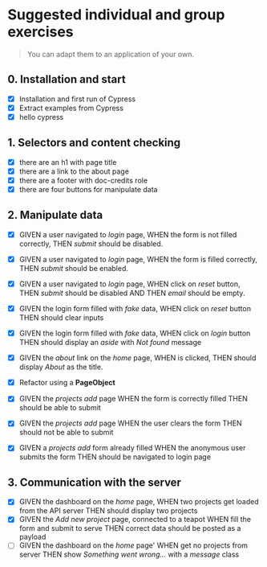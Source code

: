 # Suggested individual and group exercises

> You can adapt them to an application of your own.

## 0. Installation and start

- [x] Installation and first run of Cypress
- [x] Extract examples from Cypress
- [x] hello cypress

## 1. Selectors and content checking

- [x] there are an h1 with page title
- [x] there are a link to the about page
- [x] there are a footer with doc-credits role
- [x] there are four buttons for manipulate data

## 2. Manipulate data

- [x] GIVEN a user navigated to _login_ page, WHEN the form is not filled correctly, THEN _submit_ should be disabled.
- [x] GIVEN a user navigated to _login_ page, WHEN the form is filled correctly, THEN _submit_ should be enabled.
- [x] GIVEN a user navigated to _login_ page, WHEN click on _reset_ button, THEN _submit_ should be disabled AND THEN _email_ should be empty.
- [x] GIVEN the login form filled with _fake_ data, WHEN click on _reset_ button THEN should clear inputs
- [x] GIVEN the login form filled with _fake_ data, WHEN click on _login_ button THEN should display an _aside_ with _Not found_ message
- [x] GIVEN the _about_ link on the _home_ page, WHEN is clicked, THEN should display _About_ as the title.

- [x] Refactor using a **PageObject**

- [x] GIVEN the _projects add_ page WHEN the form is correctly filled THEN should be able to submit
- [x] GIVEN the _projects add_ page WHEN the user clears the form THEN should not be able to submit
- [x] GIVEN a _projects add_ form already filled WHEN the anonymous user submits the form THEN should be navigated to login page

## 3. Communication with the server

- [x] GIVEN the dashboard on the _home_ page, WHEN two projects get loaded from the API server THEN should display two projects
- [x] GIVEN the _Add new project_ page, connected to a teapot WHEN fill the form and submit to serve THEN correct data should be posted as a payload
- [ ] GIVEN the dashboard on the _home_ page' WHEN get no projects from server THEN show _Something went wrong..._ with a _message_ class
